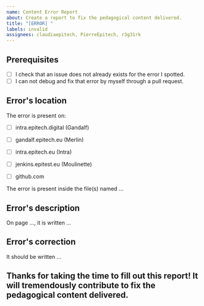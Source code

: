 ```yaml
---
name: Content Error Report
about: Create a report to fix the pedagogical content delivered.
title: "[ERROR] "
labels: invalid
assignees: claudiaepitech, PierreEpitech, r3g31rk
---
```


<!-- This report guides you to declare errors (such as bad links, typos, wrong results,...). You can erase any parts of this template not applicable to your issue. To avoid any confusion, please fill one report per error. -->


## Prerequisites
<!--Please, follow this checklist before filing any issue. Put an `x` in all the boxes that apply.-->
* [ ] I check that an issue does not already exists for the error I spotted.
* [ ] I can not debug and fix that error by myself through a pull request.

## Error's location
<!-- On which platform(s) did you spot the error? Put an `x` in all the boxes that apply.-->
The error is present on:

- [ ] intra.epitech.digital (Gandalf) 
- [ ] gandalf.epitech.eu (Merlin)
- [ ] intra.epitech.eu (Intra)
- [ ] jenkins.epitest.eu (Moulinette)
- [ ] github.com


<!-- What is the complete name, with extension, of the file where you spotted the error? (one filename per line if multiple files are impacted) -->
The error is present inside the file(s) named ...



## Error's description
<!-- Please give a clear and concise description of what you're experiencing. If applicable or necessary, add screenshot(s) to help explain your problem. -->
On page ..., it is written ...


## Error's correction
<!-- Please give a clear and concise description of a potential fix. -->
It should be written ...



## Thanks for taking the time to fill out this report! It will tremendously contribute to fix the pedagogical content delivered.
